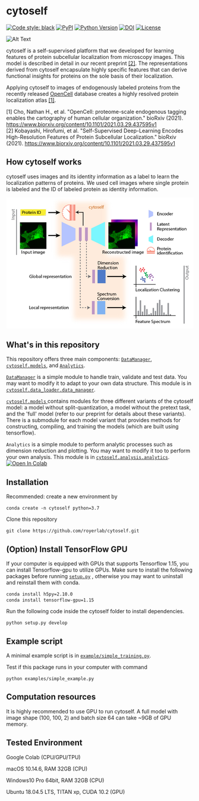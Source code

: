 # cytoself

[![Code style: black](https://img.shields.io/badge/code%20style-black-000000.svg)](https://github.com/python/black)
[![PyPI](https://img.shields.io/pypi/v/cytoself.svg)](https://pypi.org/project/cytoself)
[![Python Version](https://img.shields.io/pypi/pyversions/cytoself.svg)](https://python.org)
[![DOI](http://img.shields.io/badge/DOI-10.1101/2021.03.29.437595-B31B1B.svg)](https://doi.org/10.1101/2021.03.29.437595)
[![License](https://img.shields.io/badge/License-BSD%203--Clause-green.svg)](https://opensource.org/licenses/BSD-3-Clause)


![Alt Text](images/rotating_umap.gif)

cytoself is a self-supervised platform that we developed for learning features of protein subcellular localization from microscopy images. 
This model is described in detail in our recent preprint [[2]](https://www.biorxiv.org/content/10.1101/2021.03.29.437595v1).
The representations derived from cytoself encapsulate highly specific features that can derive functional insights for 
proteins on the sole basis of their localization.

Applying cytoself to images of endogenously labeled proteins from the recently released 
[OpenCell](https://opencell.czbiohub.org) database creates a highly resolved protein localization atlas
[[1]](https://www.biorxiv.org/content/10.1101/2021.03.29.437450v1). 

[1] Cho, Nathan H., et al. "OpenCell: proteome-scale endogenous tagging enables the cartography of human cellular organization." bioRxiv (2021).
https://www.biorxiv.org/content/10.1101/2021.03.29.437595v1 <br />
[2] Kobayashi, Hirofumi, et al. "Self-Supervised Deep-Learning Encodes High-Resolution Features of Protein Subcellular Localization." bioRxiv (2021).
https://www.biorxiv.org/content/10.1101/2021.03.29.437595v1


## How cytoself works
cytoself uses images and its identity information as a label to learn the localization patterns of proteins.
We used cell images where single protein is labeled and the ID of labeled protein as 
identity information.

![Alt Text](images/workflow.jpg)


## What's in this repository
This repository offers three main components: 
[`DataManager`](https://github.com/royerlab/cytoself/blob/df0e421aa291879275582c51119cbd0319b2a004/cytoself/data_loader/data_manager.py#L6), 
[`cytoself.models`](https://github.com/royerlab/cytoself/tree/main/cytoself/models), 
and 
[`Analytics`](https://github.com/royerlab/cytoself/blob/df0e421aa291879275582c51119cbd0319b2a004/cytoself/analysis/analytics.py#L18).

[`DataManager`](https://github.com/royerlab/cytoself/blob/df0e421aa291879275582c51119cbd0319b2a004/cytoself/data_loader/data_manager.py#L6) 
is a simple module to handle train, validate and test data. 
You may want to modify it to adapt to your own data structure.
This module is in 
[`cytoself.data_loader.data_manager`](https://github.com/royerlab/cytoself/blob/main/cytoself/data_loader/data_manager.py).

[`cytoself.models` ](https://github.com/royerlab/cytoself/tree/main/cytoself/models)
contains modules for three different variants of the cytoself model: 
a model without split-quantization, a model without the pretext task, and the 'full' model (refer to our preprint for details about these variants). 
There is a submodule for each model variant that provides methods for constructing, compiling, and training the models (which are built using tensorflow).

`Analytics` is a simple module to perform analytic processes such as dimension reduction and plotting. 
You may want to modify it too to perform your own analysis. This module is in 
[`cytoself.analysis.analytics`](https://github.com/royerlab/cytoself/blob/main/cytoself/analysis/analytics.py). 
[![Open In Colab](https://colab.research.google.com/assets/colab-badge.svg)](https://colab.research.google.com/github/royerlab/cytoself/blob/main/examples/simple_example.ipynb)


## Installation
Recommended: create a new environment by
```shell script
conda create -n cytoself python=3.7
```

Clone this repository 

```shell script
git clone https://github.com/royerlab/cytoself.git
```

## (Option) Install TensorFlow GPU
If your computer is equipped with GPUs that supports Tensorflow 1.15, you can install Tensorflow-gpu to utilize GPUs.
Make sure to install the following packages before running 
[`setup.py`](https://github.com/royerlab/cytoself/blob/main/setup.py)
, otherwise you may want to uninstall and reinstall them with conda.
```shell script
conda install h5py=2.10.0
conda install tensorflow-gpu=1.15
```

Run the following code inside the cytoself folder to install dependencies.

```shell script
python setup.py develop
```

## Example script
A minimal example script is in 
[`example/simple_training.py`](https://github.com/royerlab/cytoself/blob/main/examples/simple_example.py).

Test if this package runs in your computer with command 
```shell script
python examples/simple_example.py
```


## Computation resources
It is highly recommended to use GPU to run cytoself. 
A full model with image shape (100, 100, 2) and batch size 64 can take ~9GB of GPU memory.


## Tested Environment
Google Colab (CPU/GPU/TPU)

macOS 10.14.6, RAM 32GB (CPU)

Windows10 Pro 64bit, RAM 32GB (CPU)

Ubuntu 18.04.5 LTS, TITAN xp, CUDA 10.2 (GPU)


